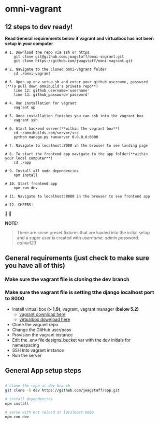 # omni-vagrant


## 12 steps to dev ready!
**Read General requirements below if vagrant and virtualbox has not been setup in your computer**

```shell
# 1. Download the repo via ssh or https
    git clone git@github.com:jwagstaff/omni-vagrant.git
    git clone https://github.com/jwagstaff/omni-vagrant.git

# 2. Navigate to the cloned omni-vagrant folder
    cd ./omni-vagrant

# 3. Open up env_setup.sh and enter your github username, password (**To pull down omnibuild's private repo**)
    line 12: github_username='username'
    line 13: github_password='password'

# 4. Run installation for vagrant
    vagrant up

# 5. Once installation finishes you can ssh into the vagrant box
    vagrant ssh

# 6. Start backend server(**within the vagrant box**)
    cd ~/omnibuilds.com/server/src
    python manage.py runserver 0.0.0.0:8000

# 7. Navigate to localhost:8000 in the browser to see landing page

# 8. To start the frontend app navigate to the app folder(**within your local computer**)
    cd ./app

# 9. Install all node dependencies
    npm Install

# 10. Start frontend app
    npm run dev

# 11. Navigate to localhost:8080 in the browser to see frontend app

# 12. CHEERS!
```
**:beer: :beers:**

**NOTE:**
> There are some preset fixtures that are loaded into the initial setup and a super user is created with *username: admin password: admin123*

## General requirements (just check to make sure you have all of this)

### Make sure the vagrant file is cloning the dev branch
### Make sure the vagrant file is setting tthe django localhost port to 8000

* Install virtual box **(> 1.9)**, vagrant, vagrant manager **(below 5.2)**
  - [vagrant download here](https://www.vagrantup.com/downloads.html)
  - [virtualbox download here](https://www.virtualbox.org/wiki/Download_Old_Builds_5_1)
* Clone the vagrant repo
* Change the GitHub user/pass
* Provision the vagrant instance
* Edit the .env file designs_bucket var with the dev initials for namespacing
* SSH into vagrant instance
* Run the server

## General App setup steps

```bash

# clone the repo at dev branch
git clone -b dev https://github.com/jwagstaff/app.git

# install dependencies
npm install

# serve with hot reload at localhost:8080
npm run dev

```
